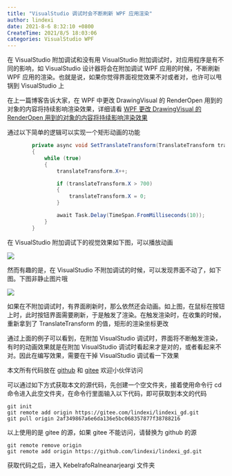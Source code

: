 ```yaml
---
title: "VisualStudio 调试时会不断刷新 WPF 应用渲染"
author: lindexi
date: 2021-8-6 8:32:10 +0800
CreateTime: 2021/8/5 18:03:06
categories: VisualStudio WPF
---
```


在 VisualStudio 附加调试和没有用 VisualStudio 附加调试时，对应用程序是有不同的影响，如 VisualStudio 设计器将会在附加调试 WPF 应用的时候，不断刷新 WPF 应用的渲染。也就是说，如果你觉得界面视觉效果不对或者对，也许可以甩锅到 VisualStudio 上

<!--more-->


<!-- CreateTime:2021/8/5 18:03:06 -->


<!-- 发布 -->

在上一篇博客告诉大家，在 WPF 中更改 DrawingVisual 的 RenderOpen 用到的对象的内容将持续影响渲染效果，详细请看 [WPF 更改 DrawingVisual 的 RenderOpen 用到的对象的内容将持续影响渲染效果](https://blog.lindexi.com/post/WPF-%E6%9B%B4%E6%94%B9-DrawingVisual-%E7%9A%84-RenderOpen-%E7%94%A8%E5%88%B0%E7%9A%84%E5%AF%B9%E8%B1%A1%E7%9A%84%E5%86%85%E5%AE%B9%E5%B0%86%E6%8C%81%E7%BB%AD%E5%BD%B1%E5%93%8D%E6%B8%B2%E6%9F%93%E6%95%88%E6%9E%9C.html )

通过以下简单的逻辑可以实现一个矩形动画的功能

```csharp
        private async void SetTranslateTransform(TranslateTransform translateTransform)
        {
            while (true)
            {
                translateTransform.X++;

                if (translateTransform.X > 700)
                {
                    translateTransform.X = 0;
                }

                await Task.Delay(TimeSpan.FromMilliseconds(10));
            }
        }
```

在 VisualStudio 附加调试下的视觉效果如下图，可以播放动画

<!-- ![](image/VisualStudio 调试时会不断刷新 WPF 应用渲染/VisualStudio 调试时会不断刷新 WPF 应用渲染0.gif) -->

![](http://image.acmx.xyz/lindexi%2FVisualStudio%2520%25E8%25B0%2583%25E8%25AF%2595%25E6%2597%25B6%25E4%25BC%259A%25E4%25B8%258D%25E6%2596%25AD%25E5%2588%25B7%25E6%2596%25B0%2520WPF%2520%25E5%25BA%2594%25E7%2594%25A8%25E6%25B8%25B2%25E6%259F%25930.gif)

然而有趣的是，在 VisualStudio 不附加调试的时候，可以发现界面不动了，如下图。下图非静止图片哦

![](http://image.acmx.xyz/lindexi%2FVisualStudio%2520%25E8%25B0%2583%25E8%25AF%2595%25E6%2597%25B6%25E4%25BC%259A%25E4%25B8%258D%25E6%2596%25AD%25E5%2588%25B7%25E6%2596%25B0%2520WPF%2520%25E5%25BA%2594%25E7%2594%25A8%25E6%25B8%25B2%25E6%259F%25931.gif)

如果在不附加调试时，有界面刷新时，那么依然还会动画。如上图，在鼠标在按钮上时，此时按钮界面需要刷新，于是触发了渲染。在触发渲染时，在收集的时候，重新拿到了 TranslateTransform 的值，矩形的渲染坐标更改

通过上面的例子可以看到，在附加 VisualStudio 调试时，界面将不断触发渲染，有时的动画效果就是在附加 VisualStudio 调试时看起来才是对的，或者看起来不对。因此在编写效果，需要在干掉 VisualStudio 调试看一下效果

本文所有代码放在 [github](https://github.com/lindexi/lindexi_gd/tree/2af349867a6e6da136e5bc068357877f38788216/KebelrafoRalneanarjeargi) 和 [gitee](https://gitee.com/lindexi/lindexi_gd/tree/2af349867a6e6da136e5bc068357877f38788216/KebelrafoRalneanarjeargi) 欢迎小伙伴访问

可以通过如下方式获取本文的源代码，先创建一个空文件夹，接着使用命令行 cd 命令进入此空文件夹，在命令行里面输入以下代码，即可获取到本文的代码

```
git init
git remote add origin https://gitee.com/lindexi/lindexi_gd.git
git pull origin 2af349867a6e6da136e5bc068357877f38788216
```

以上使用的是 gitee 的源，如果 gitee 不能访问，请替换为 github 的源

```
git remote remove origin
git remote add origin https://github.com/lindexi/lindexi_gd.git
```

获取代码之后，进入 KebelrafoRalneanarjeargi 文件夹

